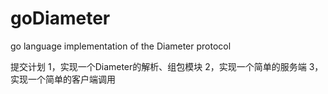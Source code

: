 # goDiameter
go language implementation of the Diameter protocol

提交计划
1，实现一个Diameter的解析、组包模块
2，实现一个简单的服务端
3，实现一个简单的客户端调用